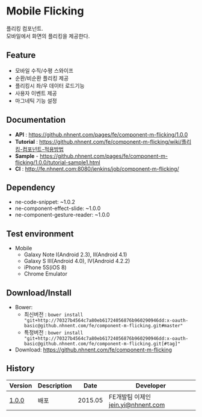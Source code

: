 Mobile Flicking
===============
플리킹 컴포넌트.<br>모바일에서 화면의 플리킹을 제공한다.

## Feature
* 모바일 수직/수평 스와이프
* 순환/비순환 플리킹 제공
* 플리킹시 좌/우 데이터 로드기능
* 사용자 이벤트 제공
* 마그네틱 기능 설정

## Documentation
* **API** : https://github.nhnent.com/pages/fe/component-m-flicking/1.0.0
* **Tutorial** : https://github.nhnent.com/fe/component-m-flicking/wiki/플리킹-컴포넌트-적용방법
* **Sample** - https://github.nhnent.com/pages/fe/component-m-flicking/1.0.0/tutorial-sample1.html
* **CI** : http://fe.nhnent.com:8080/jenkins/job/component-m-flicking/



## Dependency
* ne-code-snippet: ~1.0.2
* ne-component-effect-slide: ~1.0.0
* ne-component-gesture-reader: ~1.0.0

## Test environment
* Mobile
	* Galaxy Note I(Android 2.3), II(Android 4.1)
	* Galaxy S III(Android 4.0), IV(Android 4.2.2)
	* iPhone 5S(iOS 8)
	* Chrome Emulator


## Download/Install
* Bower:
   * 최신버전 : `bower install "git+http://70327b4564c7a80eb61724056876b960290946dd:x-oauth-basic@github.nhnent.com/fe/component-m-flicking.git#master"`
   * 특정버전 : `bower install "git+http://70327b4564c7a80eb61724056876b960290946dd:x-oauth-basic@github.nhnent.com/fe/component-m-flicking.git[#tag]"`
* Download: https://github.nhnent.com/fe/component-m-flicking

## History
| Version | Description | Date | Developer |
| ---- | ---- | ---- | ---- |
| <a href="https://github.nhnent.com/pages/fe/component-m-flicking/1.0.0">1.0.0</a> | 배포 | 2015.05 | FE개발팀 이제인 <jein.yi@nhnent.com> |
